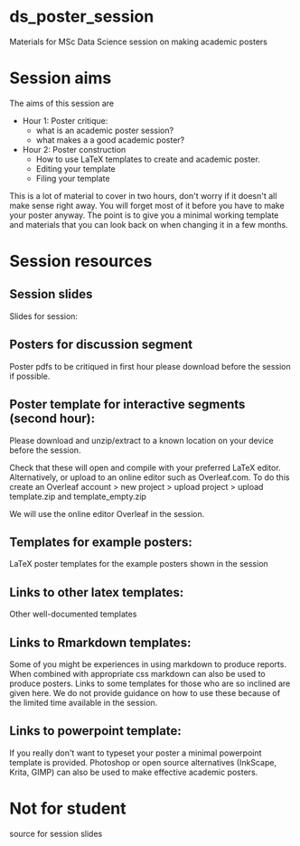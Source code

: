 # ds_poster_session
Materials for MSc Data Science session on making academic posters

# Session aims
The aims of this session are
 - Hour 1: Poster critique:
     - what is an academic poster session?
     - what makes a a good academic poster?
 - Hour 2: Poster construction
     - How to use LaTeX templates to create and academic poster. 
     - Editing your template 
     - Filing your template

This is a lot of material to cover in two hours, don't worry if it doesn't all make sense right away. 
You will forget most of it before you have to make your poster anyway. 
The point is to give you a minimal working template and materials that you can look back on when changing it in a few months.  

# Session resources

## Session slides 
Slides for session: 

## Posters for discussion segment
Poster pdfs to be critiqued in first hour please download before the session if possible.


## Poster template for interactive segments (second hour): 
Please download and unzip/extract to a known location on your device before the session.

Check that these will open and compile with your preferred LaTeX editor. 
Alternatively, or upload to an online editor such as Overleaf.com.
To do this create an Overleaf account > new project > upload project > upload template.zip and template_empty.zip

We will use the online editor Overleaf in the session.
  
## Templates for example posters: 
LaTeX poster templates for the example posters shown in the session

## Links to other latex templates: 
Other well-documented templates
## Links to Rmarkdown templates: 
  Some of you might be experiences in using markdown to produce reports. When combined with appropriate css markdown can also be used to produce posters. Links to some templates for those who are so inclined are given here. We do not provide guidance on how to use these because of the limited time available in the session. 
## Links to powerpoint template: 
  If you really don't want to typeset your poster a minimal powerpoint template is provided. Photoshop or open source alternatives (InkScape, Krita, GIMP) can also be used to make effective academic posters.

# Not for student 
source for session slides
